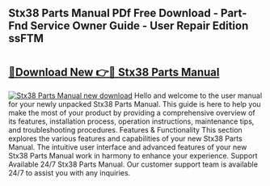 ## Stx38 Parts Manual PDf Free Download - Part-Fnd Service Owner Guide - User Repair Edition ssFTM

# <h2><a href="http://bc47025.oget.top/?id=Stx38+Parts+Manual">🔗Download New 👉🔴 Stx38 Parts Manual</a></h2>

[![Stx38 Parts Manual new download](https://i.imgur.com/5g1atiW.png)](http://bc47025.oget.top/?id=Stx38+Parts+Manual)
Hello and welcome to the user manual for your newly unpacked Stx38 Parts Manual. This guide is here to help you make the most of your product by providing a comprehensive overview of its features, installation process, operation instructions, maintenance tips, and troubleshooting procedures. Features & Functionality This section explores the various features and capabilities of your new Stx38 Parts Manual. The intuitive user interface and advanced features of your new Stx38 Parts Manual work in harmony to enhance your experience. Support Available 24/7 Stx38 Parts Manual. Our customer support team is available 24/7 to assist you with any inquiries.
